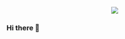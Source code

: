 <p align="center">
  <img src="https://capsule-render.vercel.app/api?type=waving&color=gradient&height=100&section=header&text=Hey Everyone!🕹️&fontSize=90" />
<!--   <img src="https://capsule-render.vercel.app/api?text=Hey Everyone!🕹️&animation=fadeIn&type=waving&color=gradient&height=100"/> -->
</p>

### Hi there 👋


